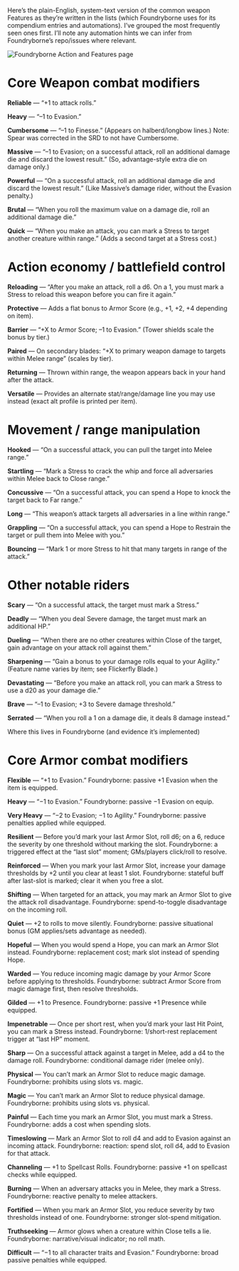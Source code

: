 Here’s the plain-English, system-text version of the common weapon Features as they’re written in the  lists (which Foundryborne uses for its compendium entries and automations). I’ve grouped the most frequently seen ones first. I’ll note any automation hints we can infer from Foundryborne’s repo/issues where relevant.

![Foundryborne Action and Features page](https://github.com/Foundryborne/daggerheart/wiki/Actions-%26-Features_)

# Core Weapon combat modifiers

**Reliable** — “+1 to attack rolls.” 

**Heavy** — “–1 to Evasion.” 

**Cumbersome** — “–1 to Finesse.” (Appears on halberd/longbow lines.) Note: Spear was corrected in the SRD to not have Cumbersome. 

**Massive** — “–1 to Evasion; on a successful attack, roll an additional damage die and discard the lowest result.” (So, advantage-style extra die on damage only.) 

**Powerful** — “On a successful attack, roll an additional damage die and discard the lowest result.” (Like Massive’s damage rider, without the Evasion penalty.) 

**Brutal** — “When you roll the maximum value on a damage die, roll an additional damage die.” 

**Quick** — “When you make an attack, you can mark a Stress to target another creature within range.” (Adds a second target at a Stress cost.) 

# Action economy / battlefield control

**Reloading** — “After you make an attack, roll a d6. On a 1, you must mark a Stress to reload this weapon before you can fire it again.” 

**Protective** — Adds a flat bonus to Armor Score (e.g., +1, +2, +4 depending on item). 

**Barrier** — “+X to Armor Score; –1 to Evasion.” (Tower shields scale the bonus by tier.) 

**Paired** — On secondary blades: “+X to primary weapon damage to targets within Melee range” (scales by tier). 

**Returning** — Thrown within range, the weapon appears back in your hand after the attack. 

**Versatile** — Provides an alternate stat/range/damage line you may use instead (exact alt profile is printed per item). 

# Movement / range manipulation

**Hooked** — “On a successful attack, you can pull the target into Melee range.” 

**Startling** — “Mark a Stress to crack the whip and force all adversaries within Melee back to Close range.” 

**Concussive** — “On a successful attack, you can spend a Hope to knock the target back to Far range.” 

**Long** — “This weapon’s attack targets all adversaries in a line within range.” 

**Grappling** — “On a successful attack, you can spend a Hope to Restrain the target or pull them into Melee with you.” 

**Bouncing** — “Mark 1 or more Stress to hit that many targets in range of the attack.” 

# Other notable riders

**Scary** — “On a successful attack, the target must mark a Stress.” 

**Deadly** — “When you deal Severe damage, the target must mark an additional HP.” 

**Dueling** — “When there are no other creatures within Close of the target, gain advantage on your attack roll against them.” 

**Sharpening** — “Gain a bonus to your damage rolls equal to your Agility.” (Feature name varies by item; see Flickerfly Blade.) 

**Devastating** — “Before you make an attack roll, you can mark a Stress to use a d20 as your damage die.” 

**Brave** — “–1 to Evasion; +3 to Severe damage threshold.” 

**Serrated** — “When you roll a 1 on a damage die, it deals 8 damage instead.” 

Where this lives in Foundryborne (and evidence it’s implemented)


# Core Armor combat modifiers

**Flexible** — “+1 to Evasion.”
Foundryborne: passive +1 Evasion when the item is equipped. 


**Heavy** — “−1 to Evasion.”
Foundryborne: passive −1 Evasion on equip. 


**Very Heavy** — “−2 to Evasion; −1 to Agility.”
Foundryborne: passive penalties applied while equipped. 


**Resilient** — Before you’d mark your last Armor Slot, roll d6; on a 6, reduce the severity by one threshold without marking the slot.
Foundryborne: a triggered effect at the “last slot” moment; GMs/players click/roll to resolve. 


**Reinforced** — When you mark your last Armor Slot, increase your damage thresholds by +2 until you clear at least 1 slot.
Foundryborne: stateful buff after last-slot is marked; clear it when you free a slot. 


**Shifting** — When targeted for an attack, you may mark an Armor Slot to give the attack roll disadvantage.
Foundryborne: spend-to-toggle disadvantage on the incoming roll. 


**Quiet** — +2 to rolls to move silently.
Foundryborne: passive situational bonus (GM applies/sets advantage as needed). 


**Hopeful** — When you would spend a Hope, you can mark an Armor Slot instead.
Foundryborne: replacement cost; mark slot instead of spending Hope. 


**Warded** — You reduce incoming magic damage by your Armor Score before applying to thresholds.
Foundryborne: subtract Armor Score from magic damage first, then resolve thresholds. 


**Gilded** — +1 to Presence.
Foundryborne: passive +1 Presence while equipped. 


**Impenetrable** — Once per short rest, when you’d mark your last Hit Point, you can mark a Stress instead.
Foundryborne: 1/short-rest replacement trigger at “last HP” moment. 


**Sharp** — On a successful attack against a target in Melee, add a d4 to the damage roll.
Foundryborne: conditional damage rider (melee only). 


**Physical** — You can’t mark an Armor Slot to reduce magic damage.
Foundryborne: prohibits using slots vs. magic. 


**Magic** — You can’t mark an Armor Slot to reduce physical damage.
Foundryborne: prohibits using slots vs. physical. 


**Painful** — Each time you mark an Armor Slot, you must mark a Stress.
Foundryborne: adds a cost when spending slots. 


**Timeslowing** — Mark an Armor Slot to roll d4 and add to Evasion against an incoming attack.
Foundryborne: reaction: spend slot, roll d4, add to Evasion for that attack. 


**Channeling** — +1 to Spellcast Rolls.
Foundryborne: passive +1 on spellcast checks while equipped. 


**Burning** — When an adversary attacks you in Melee, they mark a Stress.
Foundryborne: reactive penalty to melee attackers. 


**Fortified** — When you mark an Armor Slot, you reduce severity by two thresholds instead of one.
Foundryborne: stronger slot-spend mitigation. 


**Truthseeking** — Armor glows when a creature within Close tells a lie.
Foundryborne: narrative/visual indicator; no roll math. 


**Difficult** — “−1 to all character traits and Evasion.”
Foundryborne: broad passive penalties while equipped.